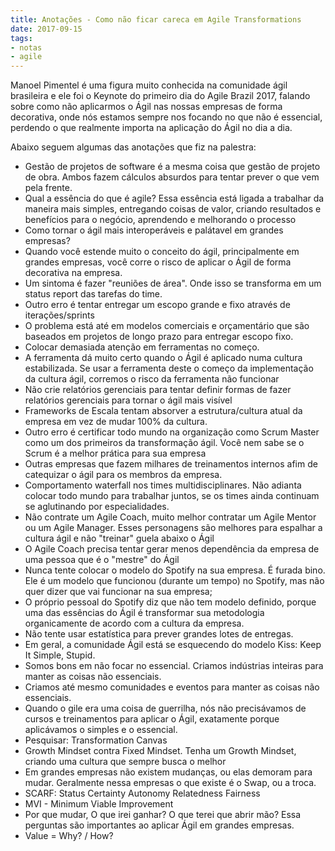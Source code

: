 ```yaml
---
title: Anotações - Como não ficar careca em Agile Transformations
date: 2017-09-15
tags:
- notas
- agile
---
```


Manoel Pimentel é uma figura muito conhecida na comunidade ágil brasileira e ele foi o Keynote do primeiro dia do Agile Brazil 2017, falando sobre como não aplicarmos o Ágil nas nossas empresas de forma decorativa, onde nós estamos sempre nos focando no que não é essencial, perdendo o que realmente importa na aplicação do Ágil no dia a dia.

Abaixo seguem algumas das anotações que fiz na palestra:

- Gestão de projetos de software é a mesma coisa que gestão de projeto de obra. Ambos fazem cálculos absurdos para tentar prever o que vem pela frente.
- Qual a essência do que é agile? Essa essência está ligada a trabalhar da maneira mais simples, entregando coisas de valor, criando resultados e benefícios para o negócio, aprendendo e melhorando o processo
- Como tornar o ágil mais interoperáveis e palátavel em grandes empresas? 
- Quando você estende muito o conceito do ágil, principalmente em grandes empresas, você corre o risco de aplicar o Ágil de forma decorativa na empresa.
- Um sintoma é fazer "reuniões de área". Onde isso se transforma em um status report das tarefas do time.
- Outro erro é tentar entregar um escopo grande e fixo através de iterações/sprints
- O problema está até em modelos comerciais e orçamentário que são baseados em projetos de longo prazo para entregar escopo fixo.
- Colocar demasiada atenção em ferramentas no começo.
- A ferramenta dá muito certo quando o Ágil é aplicado numa cultura estabilizada. Se usar a ferramenta deste o começo da implementação da cultura ágil, corremos o risco da ferramenta não funcionar
- Não crie relatórios gerenciais para tentar definir formas de fazer relatórios gerenciais para tornar o ágil mais visível
- Frameworks de Escala tentam absorver a estrutura/cultura atual da empresa em vez de mudar 100% da cultura.
- Outro erro é certificar todo mundo na organização como Scrum Master como um dos primeiros da transformação ágil. Você nem sabe se o Scrum é a melhor prática para sua empresa
- Outras empresas que fazem milhares de treinamentos internos afim de catequizar o ágil para os membros da empresa. 
- Comportamento waterfall nos times multidisciplinares. Não adianta colocar todo mundo para trabalhar juntos, se os times ainda continuam se aglutinando por especialidades.
- Não contrate um Agile Coach, muito melhor contratar um Agile Mentor ou um Agile Manager. Esses personagens são melhores para espalhar a cultura ágil e não "treinar" guela abaixo o Ágil
- O Agile Coach precisa tentar gerar menos dependência da empresa de uma pessoa que é o "mestre" do Ágil
- Nunca tente colocar o modelo do Spotify na sua empresa. É furada bino. Ele é um modelo que funcionou (durante um tempo) no Spotify, mas não quer dizer que vai funcionar na sua empresa;
- O próprio pessoal do Spotify diz que não tem modelo definido, porque uma das essências do Ágil é transformar sua metodologia organicamente de acordo com a cultura da empresa.
- Não tente usar estatística para prever grandes lotes de entregas. 
- Em geral, a comunidade Ágil está se esquecendo do modelo Kiss: Keep It Simple, Stupid.
- Somos bons em não focar no essencial. Criamos indústrias inteiras para manter as coisas não essenciais.
- Criamos até mesmo comunidades e eventos para manter as coisas não essenciais.
- Quando o gile era uma coisa de guerrilha, nós não precisávamos de cursos e treinamentos para aplicar o Ágil, exatamente porque aplicávamos o simples e o essencial.
- Pesquisar: Transformation Canvas
- Growth Mindset contra Fixed Mindset. Tenha um Growth Mindset, criando uma cultura que sempre busca o melhor
- Em grandes empresas não existem mudanças, ou elas demoram para mudar. Geralmente nessa empresas o que existe é o Swap, ou a troca.
- SCARF: Status Certainty Autonomy Relatedness Fairness
- MVI - Minimum Viable Improvement
- Por que mudar, O que irei ganhar? O que terei que abrir mão? Essa perguntas são importantes ao aplicar Ágil em grandes empresas.
- Value = Why? / How?